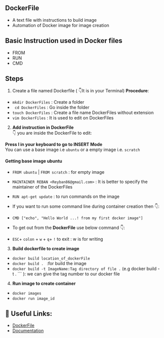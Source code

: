 ## **DockerFile**
- A text file with instructions to build image
- Automation of Docker image for image creation

## **Basic Instruction used in Docker files**
- FROM
- RUN
- CMD

## **Steps**
1. Create a file named Dockerfile ( 👇️It is in your Terminal)
 **Procedure**:
- ```mkdir DockerFiles``` : Create a folder
- ``` cd DockerFiles```   : Go inside the folder
- ```touch DockerFiles``` : Create a file name DockerFiles without extension
- ```vim DockerFiles```   : It is used to edit on DockerFiles

2. **Add instruction in DockerFile**  
👇️ you are inside the DockerFile to edit:  

**Press I in your keyboard to go to INSERT Mode**  
You can use a base image i.e ```ubuntu``` or a empty image i.e. ```scratch```

#### **Getting base image ubuntu**
- ```FROM ubuntu``` | ```FROM scratch```      : for empty image 	

- ```MAINTAINER REBAN <Reyban86@gmail.com>``` : It is better to specify the maintainer of the DockerFiles

- ```RUN apt-get update```		      : to run commands on the image

- If you want to run some command line during container creation then 👇️:  
- ```CMD ["echo", "Hello World ...! from my first docker image"]```

- To get out from the **DockerFile** use below command 👇️:  
- ```ESC```+ ```colon``` + ```w``` + ```q```+ ```!``` to exit : w is for writing


3. **Build dockerfile to create image**

- ```docker build location_of_dockerFile```
- ```docker build . ```  :for build the image
- ```docker build -t ImageName:Tag directory of file .``` (e.g  docker build -t . ``` ): we can give the tag number to our docker file

4. **Run image to create container**

-  ```docker images```
- ```docker run image_id```


## 🔗️ **Useful Links:** 
- [DockerFile](https://github.com/wsargent/docker-cheat-sheet#dockerfile)
- [Documentation](https://docs.docker.com/engine/reference/builder/)





